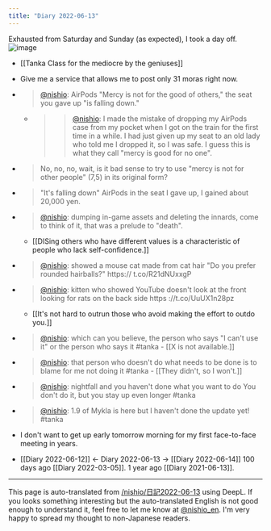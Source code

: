 ```yaml
---
title: "Diary 2022-06-13"
---
```


Exhausted from Saturday and Sunday (as expected), I took a day off.
![image](https://gyazo.com/9f5164b375a443b02c6bd0d47e4f9ddd/thumb/1000)

- [[Tanka Class for the mediocre by the geniuses]]
- Give me a service that allows me to post only 31 moras right now.

- > [@nishio](https://twitter.com/nishio/status/1536265155679776771?s=20&t=oeipdj2buJW4rG3fw6tIUw): AirPods "Mercy is not for the good of others," the seat you gave up "is falling down."
    - > >[@nishio](https://twitter.com/nishio/status/1535899909588930560): I made the mistake of dropping my AirPods case from my pocket when I got on the train for the first time in a while. I had just given up my seat to an old lady who told me I dropped it, so I was safe. I guess this is what they call "mercy is good for no one".
- > No, no, no, wait, is it bad sense to try to use "mercy is not for other people" (7,5) in its original form?
- >  "It's falling down" AirPods in the seat I gave up, I gained about 20,000 yen.

- > [@nishio](https://twitter.com/nishio/status/1536280712382664704?s=20&t=oeipdj2buJW4rG3fw6tIUw): dumping in-game assets and deleting the innards, come to think of it, that was a prelude to "death".

    - [[DISing others who have different values is a characteristic of people who lack self-confidence.]]
- > [@nishio](https://twitter.com/nishio/status/1536377002005254144?s=20&t=oeipdj2buJW4rG3fw6tIUw): showed a mouse cat made from cat hair "Do you prefer rounded hairballs?" https:// t.co/R21dNUxxgP
- > [@nishio](https://twitter.com/nishio/status/1536378071703785472?s=20&t=oeipdj2buJW4rG3fw6tIUw): kitten who showed YouTube doesn't look at the front looking for rats on the back side https ://t.co/UuUX1n28pz

    - [[It's not hard to outrun those who avoid making the effort to outdo you.]]
- > [@nishio](https://twitter.com/nishio/status/1536398640012742656?s=20&t=oeipdj2buJW4rG3fw6tIUw): which can you believe, the person who says "I can't use it" or the person who says it #tanka
        - [[X is not available.]]
- > [@nishio](https://twitter.com/nishio/status/1536399263621861376?s=20&t=oeipdj2buJW4rG3fw6tIUw): that person who doesn't do what needs to be done is to blame for me not doing it #tanka
        - [[They didn't, so I won't.]]

- > [@nishio](https://twitter.com/nishio/status/1536400412877926400?s=20&t=oeipdj2buJW4rG3fw6tIUw): nightfall and you haven't done what you want to do You don't do it, but you stay up even longer #tanka
- > [@nishio](https://twitter.com/nishio/status/1536401249658368000?s=20&t=oeipdj2buJW4rG3fw6tIUw): 1.9 of Mykla is here but I haven't done the update yet! #tanka
- I don't want to get up early tomorrow morning for my first face-to-face meeting in years.


- [[Diary 2022-06-12]] ← Diary 2022-06-13 → [[Diary 2022-06-14]]
100 days ago [[Diary 2022-03-05]].
1 year ago [[Diary 2021-06-13]].
---
This page is auto-translated from [/nishio/日記2022-06-13](https://scrapbox.io/nishio/日記2022-06-13) using DeepL. If you looks something interesting but the auto-translated English is not good enough to understand it, feel free to let me know at [@nishio_en](https://twitter.com/nishio_en). I'm very happy to spread my thought to non-Japanese readers.